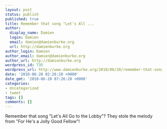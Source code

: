 ```yaml
---
layout: post
status: publish
published: true
title: Remember that song "Let's All ...
author:
  display_name: Damien
  login: Damien
  email: damien@damienburke.org
  url: http://damienburke.org
author_login: Damien
author_email: damien@damienburke.org
author_url: http://damienburke.org
wordpress_id: 735
wordpress_url: http://www.damienburke.org/2010/06/20/remember-that-song-lets-all/
date: '2010-06-20 02:26:20 +0000'
date_gmt: '2010-06-20 07:26:20 +0000'
categories:
- Uncategorized
- tweet
tags: []
comments: []
---
```

<p>Remember that song "Let's All Go to the Lobby"? They stole the melody from "For He's a Jolly Good Fellow"!</p>
